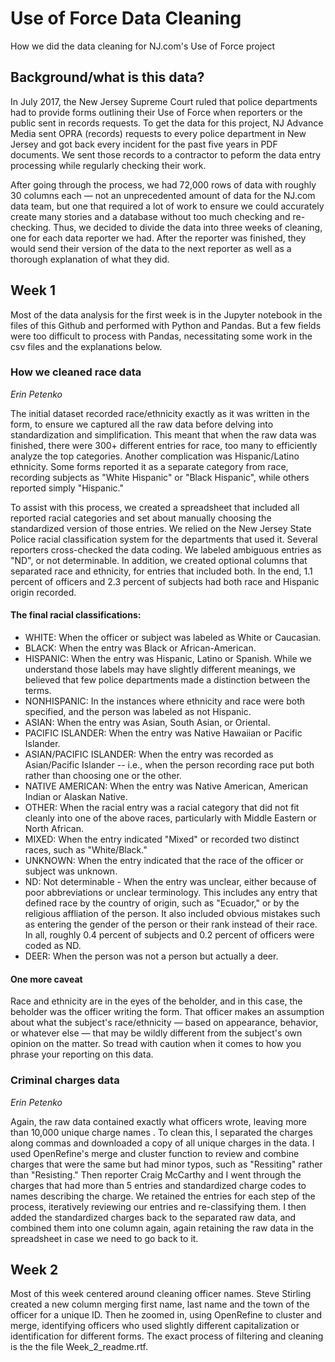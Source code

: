 # Use of Force Data Cleaning
How we did the data cleaning for NJ.com's Use of Force project

## Background/what is this data?
In July 2017, the New Jersey Supreme Court ruled that police departments had to provide forms outlining their Use of Force when reporters or the public sent in records requests. To get the data for this project, NJ Advance Media sent OPRA (records) requests to every police department in New Jersey and got back every incident for the past five years in PDF documents. We sent those records to a contractor to peform the data entry processing while regularly checking their work.

After going through the process, we had 72,000 rows of data with roughly 30 columns each — not an unprecedented amount of data for the NJ.com data team, but one that required a lot of work to ensure we could accurately create many stories and a database without too much checking and re-checking. Thus, we decided to divide the data into three weeks of cleaning, one for each data reporter we had. After the reporter was finished, they would send their version of the data to the next reporter as well as a thorough explanation of what they did.

## Week 1

Most of the data analysis for the first week is in the Jupyter notebook in the files of this Github and performed with Python and Pandas. But a few fields were too difficult to process with Pandas, necessitating some work in the csv files and the explanations below.

### How we cleaned race data
_Erin Petenko_

The initial dataset recorded race/ethnicity exactly as it was written in the form, to ensure we captured all the raw data before delving into standardization and simplification. This meant that when the raw data was finished, there were 300+ different entries for race, too many to efficiently analyze the top categories. Another complication was Hispanic/Latino ethnicity. Some forms reported it as a separate category from race, recording subjects as "White Hispanic" or "Black Hispanic", while others reported simply "Hispanic."

To assist with this process, we created a spreadsheet that included all reported racial categories and set about manually choosing the standardized version of those entries. We relied on the New Jersey State Police racial classification system for the departments that used it. Several reporters cross-checked the data coding. We labeled ambiguous entries as "ND", or not determinable. In addition, we created optional columns that separated race and ethnicity, for entries that included both. In the end, 1.1 percent of officers and 2.3 percent of subjects had both race and Hispanic origin recorded.

#### The final racial classifications:

- WHITE: When the officer or subject was labeled as White or Caucasian.
- BLACK: When the entry was Black or African-American.
- HISPANIC: When the entry was Hispanic, Latino or Spanish. While we understand those labels may have slightly different meanings, we believed that few police departments made a distinction between the terms.
- NONHISPANIC: In the instances where ethnicity and race were both specified, and the person was labeled as not Hispanic.
- ASIAN: When the entry was Asian, South Asian, or Oriental.
- PACIFIC ISLANDER: When the entry was Native Hawaiian or Pacific Islander.
- ASIAN/PACIFIC ISLANDER: When the entry was recorded as Asian/Pacific Islander -- i.e., when the person recording race put both rather than choosing one or the other.
- NATIVE AMERICAN: When the entry was Native American, American Indian or Alaskan Native.
- OTHER: When the racial entry was a racial category that did not fit cleanly into one of the above races, particularly with Middle Eastern or North African.
- MIXED: When the entry indicated "Mixed" or recorded two distinct races, such as "White/Black."
- UNKNOWN: When the entry indicated that the race of the officer or subject was unknown.
- ND: Not determinable - When the entry was unclear, either because of poor abbreviations or unclear terminology. This includes any entry that defined race by the country of origin, such as "Ecuador," or by the religious affliation of the person. It also included obvious mistakes such as entering the gender of the person or their rank instead of their race. In all, roughly 0.4 percent of subjects and 0.2 percent of officers were coded as ND.
- DEER: When the person was not a person but actually a deer.

#### One more caveat

Race and ethnicity are in the eyes of the beholder, and in this case, the beholder was the officer writing the form. That officer makes an assumption about what the subject's race/ethnicity — based on appearance, behavior, or whatever else — that may be wildly different from the subject's own opinion on the matter. So tread with caution when it comes to how you phrase your reporting on this data.

### Criminal charges data

_Erin Petenko_

Again, the raw data contained exactly what officers wrote, leaving more than 10,000 unique charge names . To clean this, I separated the charges along commas and downloaded a copy of all unique charges in the data. I used OpenRefine's merge and cluster function to review and combine charges that were the same but had minor typos, such as "Ressiting" rather than "Resisting." Then reporter Craig McCarthy and I went through the charges that had more than 5 entries and standardized charge codes to names describing the charge. We retained the entries for each step of the process, iteratively reviewing our entries and re-classifying them. I then added the standardized charges back to the separated raw data, and combined them into one column again, again retaining the raw data in the spreadsheet in case we need to go back to it.

## Week 2
Most of this week centered around cleaning officer names. Steve Stirling created a new column merging first name, last name and the town of the officer for a unique ID. Then he zoomed in, using OpenRefine to cluster and merge, identifying officers who used slightly different capitalization or identification for different forms. The exact process of filtering and cleaning is the the file Week_2_readme.rtf.

